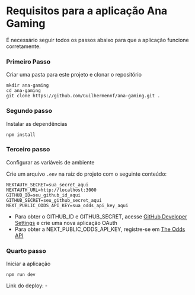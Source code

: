 # Requisitos para a aplicação Ana Gaming

É necessário seguir todos os passos abaixo para que a aplicação funcione corretamente.

### Primeiro Passo

Criar uma pasta para este projeto e clonar o repositório

```
mkdir ana-gaming
cd ana-gaming
git clone https://github.com/Guilhermennf/ana-gaming.git .
```

### Segundo passo

Instalar as dependências

```
npm install
```

### Terceiro passo

Configurar as variáveis de ambiente

Crie um arquivo `.env` na raiz do projeto com o seguinte conteúdo:

```
NEXTAUTH_SECRET=sua_secret_aqui
NEXTAUTH_URL=http://localhost:3000
GITHUB_ID=seu_github_id_aqui
GITHUB_SECRET=seu_github_secret_aqui
NEXT_PUBLIC_ODDS_API_KEY=sua_odds_api_key_aqui
```

- Para obter o GITHUB_ID e GITHUB_SECRET, acesse [GitHub Developer Settings](https://github.com/settings/developers) e crie uma nova aplicação OAuth
- Para obter a NEXT_PUBLIC_ODDS_API_KEY, registre-se em [The Odds API](https://the-odds-api.com/)

### Quarto passo

Iniciar a aplicação

```
npm run dev
```

Link do deploy: -
